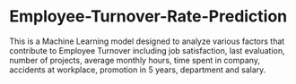 # Employee-Turnover-Rate-Prediction
This is a Machine Learning model designed to analyze various factors that contribute to Employee Turnover including job satisfaction, last evaluation, number of projects, average monthly hours, time spent in company, accidents at workplace, promotion in 5 years, department and salary.

